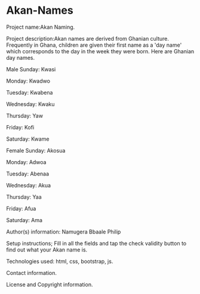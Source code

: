 # Akan-Names

Project name:Akan Naming.

Project description:Akan names are derived from Ghanian culture. Frequently in Ghana, children are given their first name as a 'day name' which corresponds to the day in the week they were born. Here are Ghanian day names.

Male
Sunday: Kwasi

Monday: Kwadwo

Tuesday: Kwabena

Wednesday: Kwaku

Thursday:  Yaw

Friday: Kofi

Saturday: Kwame

Female
Sunday: Akosua

Monday: Adwoa

Tuesday: Abenaa

Wednesday: Akua

Thursday:  Yaa

Friday: Afua

Saturday: Ama

Author(s) information: Namugera Bbaale Philip

Setup instructions; Fill in all the fields and tap the check validity button to find out what your Akan name is.

Technologies used: html, css, bootstrap, js.

Contact information.

License and Copyright information.
